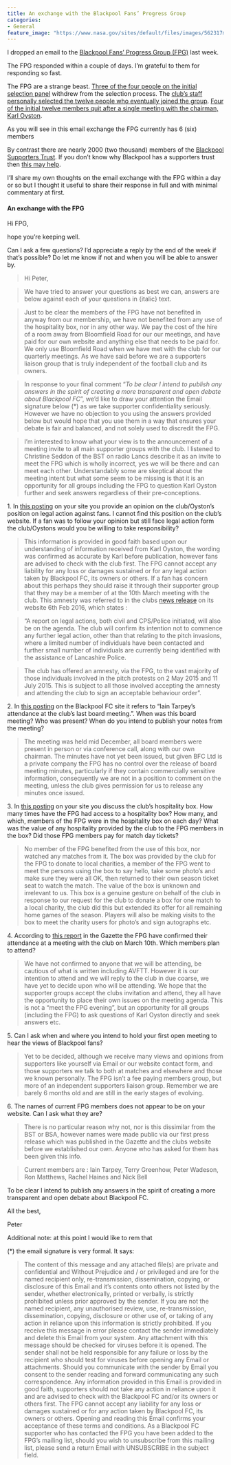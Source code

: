```yaml
---
title: An exchange with the Blackpool Fans’ Progress Group
categories:
- General
feature_image: "https://www.nasa.gov/sites/default/files/images/562317main_PIA14033_full.jpg"
---
```


I dropped an email to the [Blackpool Fans’ Progress Group (FPG)](http://www.blackpoolfpg.co.uk) last week.

The FPG responded within a couple of days. I’m grateful to them for responding so fast.

<!-- more -->

The FPG are a strange beast. [Three of the four people on the initial selection panel](http://www.blackpoolgazette.co.uk/sport/blackpool-fc/pool-latest/trio-withdraw-from-bfc-fans-parliament-process-1-7333039) withdrew from the selection process. The [club’s staff personally selected the twelve people who eventually joined the group](http://www.blackpoolfpg.co.uk/#!our-formation/c4t6f). [Four of the initial twelve members quit after a single meeting with the chairman, Karl Oyston](http://www.blackpoolgazette.co.uk/sport/blackpool-fc/pool-latest/four-quit-oyston-fan-group-after-just-one-meeting-1-7504465).

As you will see in this email exchange the FPG currently has 6 (six) members

By contrast there are nearly 2000 (two thousand) members of the [Blackpool Supporters Trust](https://blackpoolsupporterstrust.org). If you don’t know why Blackpool has a supporters trust then [this may help](https://medium.com/@peterkwells/blackpool-fc-it-s-time-to-make-a-choice-9f3c30ad335f).

I’ll share my own thoughts on the email exchange with the FPG within a day or so but I thought it useful to share their response in full and with minimal commentary at first.

#### An exchange with the FPG

Hi FPG,

hope you’re keeping well.

Can I ask a few questions? I’d appreciate a reply by the end of the week if that’s possible? Do let me know if not and when you will be able to answer by.

> Hi Peter,

> We have tried to answer your questions as best we can, answers are below against each of your questions in {italic} text.

> Just to be clear the members of the FPG have not benefited in anyway from our membership, we have not benefited from any use of the hospitality box, nor in any other way. We pay the cost of the hire of a room away from Bloomfield Road for our our meetings, and have paid for our own website and anything else that needs to be paid for. We only use Bloomfield Road when we have met with the club for our quarterly meetings. As we have said before we are a supporters liaison group that is truly independent of the football club and its owners.

> In response to your final comment “_To be clear I intend to publish any answers in the spirit of creating a more transparent and open debate about Blackpool FC_”, we’d like to draw your attention the Email signature below (\*) as we take supporter confidentiality seriously. However we have no objection to you using the answers provided below but would hope that you use them in a way that ensures your debate is fair and balanced, and not solely used to discredit the FPG.

> I’m interested to know what your view is to the announcement of a meeting invite to all main supporter groups with the club. I listened to Christine Seddon of the BST on radio Lancs describe it as an invite to meet the FPG which is wholly incorrect, yes we will be there and can meet each other. Understandably some are skeptical about the meeting intent but what some seem to be missing is that it is an opportunity for all groups including the FPG to question Karl Oyston further and seek answers regardless of their pre-conceptions.

1\. In [this postin](http://www.blackpoolfpg.co.uk/#%21blank/z3cmj)g on your site you provide an opinion on the club/Oyston’s position on legal action against fans. I cannot find this position on the club’s website. If a fan was to follow your opinion but still face legal action form the club/Oystons would you be willing to take responsibility?

> This information is provided in good faith based upon our understanding of information received from Karl Oyston, the wording was confirmed as accurate by Karl before publication, however fans are advised to check with the club first. The FPG cannot accept any liability for any loss or damages sustained or for any legal action taken by Blackpool FC, its owners or others. If a fan has concern about this perhaps they should raise it through their supporter group that they may be a member of at the 10th March meeting with the club. This amnesty was referred to in the clubs [news release](http://www.blackpoolfc.co.uk/news/article/invitation-to-be-extended-to-supporters-groups-2941206.aspx) on its website 6th Feb 2016, which states :

> “A report on legal actions, both civil and CPS/Police initiated, will also be on the agenda. The club will confirm its intention not to commence any further legal action, other than that relating to the pitch invasions, where a limited number of individuals have been contacted and further small number of individuals are currently being identified with the assistance of Lancashire Police.

> The club has offered an amnesty, via the FPG, to the vast majority of those individuals involved in the pitch protests on 2 May 2015 and 11 July 2015. This is subject to all those involved accepting the amnesty and attending the club to sign an acceptable behaviour order”.

2\. In [this posting](http://www.blackpoolfc.co.uk/news/article/invitation-to-be-extended-to-supporters-groups-2941206.aspx) on the Blackpool FC site it refers to “Iain Tarpey’s attendance at the club’s last board meeting.”. When was this board meeting? Who was present? When do you intend to publish your notes from the meeting?

> The meeting was held mid December, all board members were present in person or via conference call, along with our own chairman. The minutes have not yet been issued, but given BFC Ltd is a private company the FPG has no control over the release of board meeting minutes, particularly if they contain commercially sensitive information, consequently we are not in a position to comment on the meeting, unless the club gives permission for us to release any minutes once issued.

3\. In [this posting](http://www.blackpoolfpg.co.uk/#%21charity-update/hhott) on your site you discuss the club’s hospitality box. How many times have the FPG had access to a hospitality box? How many, and which, members of the FPG were in the hospitality box on each day? What was the value of any hospitality provided by the club to the FPG members in the box? Did those FPG members pay for match day tickets?

> No member of the FPG benefited from the use of this box, nor watched any matches from it. The box was provided by the club for the FPG to donate to local charities, a member of the FPG went to meet the persons using the box to say hello, take some photo’s and make sure they were all OK, then returned to their own season ticket seat to watch the match. The value of the box is unknown and irrelevant to us. This box is a genuine gesture on behalf of the club in response to our request for the club to donate a box for one match to a local charity, the club did this but extended its offer for all remaining home games of the season. Players will also be making visits to the box to meet the charity users for photo’s and sign autographs etc.

4\. According to [this report](http://www.blackpoolgazette.co.uk/sport/blackpool-fc/pool-latest/fan-groups-respond-to-blackpool-s-meeting-offer-1-7725082) in the Gazette the FPG have confirmed their attendance at a meeting with the club on March 10th. Which members plan to attend?

> We have not confirmed to anyone that we will be attending, be cautious of what is written including AVFTT. However it is our intention to attend and we will reply to the club in due coarse, we have yet to decide upon who will be attending. We hope that the supporter groups accept the clubs invitation and attend, they all have the opportunity to place their own issues on the meeting agenda. This is not a “meet the FPG evening”, but an opportunity for all groups (including the FPG) to ask questions of Karl Oyston directly and seek answers etc.

5\. Can I ask when and where you intend to hold your first open meeting to hear the views of Blackpool fans?

> Yet to be decided, although we receive many views and opinions from supporters like yourself via Email or our website contact form, and those supporters we talk to both at matches and elsewhere and those we known personally. The FPG isn’t a fee paying members group, but more of an independent supporters liaison group. Remember we are barely 6 months old and are still in the early stages of evolving.

6\. The names of current FPG members does not appear to be on your website. Can I ask what they are?

> There is no particular reason why not, nor is this dissimilar from the BST or BSA, however names were made public via our first press release which was published in the Gazette and the clubs website before we established our own. Anyone who has asked for them has been given this info.

> Current members are : Iain Tarpey, Terry Greenhow, Peter Wadeson, Ron Matthews, Rachel Haines and Nick Bell

To be clear I intend to publish any answers in the spirit of creating a more transparent and open debate about Blackpool FC.

All the best,

Peter

Additional note: at this point I would like to rem that

(\*) the email signature is very formal. It says:

> The content of this message and any attached file(s) are private and confidential and Without Prejudice and / or privileged and are for the named recipient only, re-transmission, dissemination, copying, or disclosure of this Email and it’s contents onto others not listed by the sender, whether electronically, printed or verbally, is strictly prohibited unless prior approved by the sender. If you are not the named recipient, any unauthorised review, use, re-transmission, dissemination, copying, disclosure or other use of, or taking of any action in reliance upon this information is strictly prohibited. If you receive this message in error please contact the sender immediately and delete this Email from your system. Any attachment with this message should be checked for viruses before it is opened. The sender shall not be held responsible for any failure or loss by the recipient who should test for viruses before opening any Email or attachments. Should you communicate with the sender by Email you consent to the sender reading and forward communicating any such correspondence. Any information provided in this Email is provided in good faith, supporters should not take any action in reliance upon it and are advised to check with the Blackpool FC and/or its owners or others first. The FPG cannot accept any liability for any loss or damages sustained or for any action taken by Blackpool FC, its owners or others. Opening and reading this Email confirms your acceptance of these terms and conditions. As a Blackpool FC supporter who has contacted the FPG you have been added to the FPG’s mailing list, should you wish to unsubscribe from this mailing list, please send a return Email with UNSUBSCRIBE in the subject field.
